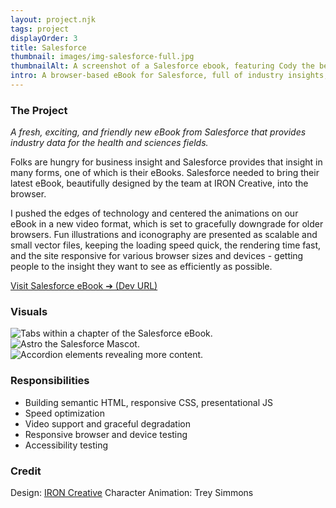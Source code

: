 ```yaml
---
layout: project.njk
tags: project
displayOrder: 3
title: Salesforce
thumbnail: images/img-salesforce-full.jpg
thumbnailAlt: A screenshot of a Salesforce ebook, featuring Cody the bear and Astro holding laboratory equipment.
intro: A browser-based eBook for Salesforce, full of industry insights, and complete with joyful character animations, charts, and graphs.
---
```


### The Project

_A fresh, exciting, and friendly new eBook from Salesforce that provides industry data for the health and sciences fields._

Folks are hungry for business insight and Salesforce provides that insight in many forms, one of which is their eBooks. Salesforce needed to bring their latest eBook, beautifully designed by the team at IRON Creative, into the browser.

I pushed the edges of technology and centered the animations on our eBook in a new video format, which is set to gracefully downgrade for older browsers. Fun illustrations and iconography are presented as scalable and small vector files, keeping the loading speed quick, the rendering time fast, and the site responsive for various browser sizes and devices - getting people to the insight they want to see as efficiently as possible.

[Visit Salesforce eBook &#10132; (Dev URL)](https://gallant-liskov-7a6a1b.netlify.com/)

### Visuals

<div class="visuals">

![Tabs within a chapter of the Salesforce eBook.](/images/img-salesforce-tabs.jpg)
![Astro the Salesforce Mascot.](/images/img-salesforce-astro.jpg)
![Accordion elements revealing more content.](/images/img-salesforce-accordion.jpg)

</div>

### Responsibilities

- Building semantic HTML, responsive CSS, presentational JS
- Speed optimization
- Video support and graceful degradation
- Responsive browser and device testing
- Accessibility testing

### Credit

Design: [IRON Creative](https://ironcreative.com/)
Character Animation: Trey Simmons
